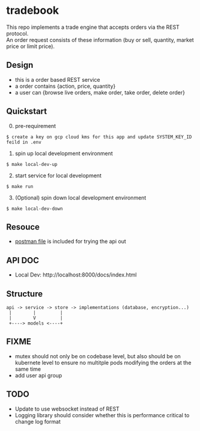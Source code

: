 # tradebook
This repo implements a trade engine that accepts orders via the REST protocol.
<br>
An order request consists of these information (buy or sell, quantity, market price or limit price). 

## Design

* this is a order based REST service
* a order contains {action, price, quantity}
* a user can {browse live orders, make order, take order, delete order}

## Quickstart

0. pre-requirement
```
$ create a key on gcp cloud kms for this app and update SYSTEM_KEY_ID feild in .env
```

1. spin up local development environment
```
$ make local-dev-up
```

2. start service for local development
```
$ make run
```

3. (Optional) spin down local development environment
```
$ make local-dev-down
```

## Resouce
* [postman file](./tradebook.postman_collection.json) is included for trying the api out

## API DOC
* Local Dev: http://localhost:8000/docs/index.html

## Structure
```
api -> service -> store -> implementations (database, encryption...)
 |        |         |         
 |        V         |
 +----> models <----+
```

## FIXME
* mutex should not only be on codebase level, but also should be on kubernete level to ensure no multitple pods modifying the orders at the same time
* add user api group

## TODO
* Update to use websocket instead of REST
* Logging library should consider whether this is performance critical to change log format
